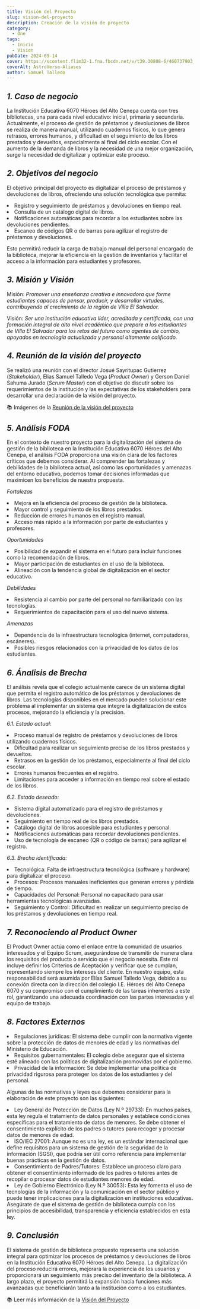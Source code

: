 ```yaml
---
title: Visión del Proyecto
slug: vision-del-proyecto
description: Creación de la visión de proyecto
category:
  - One
tags:
  - Inicio
  - Vision
pubDate: 2024-09-14
cover: https://scontent.flim32-1.fna.fbcdn.net/v/t39.30808-6/460737903_1155066792908755_3457455212007683308_n.jpg?_nc_cat=110&ccb=1-7&_nc_sid=127cfc&_nc_eui2=AeES_p_GR9pRWCc7WRHFIrsdsvPSSoKuYpOy89JKgq5ik6sPyXO8OCipLi93Jnzh9ZS0gvxYqP2mzvaufVwquHoC&_nc_ohc=7UUiReEALIYQ7kNvgG2hQkL&_nc_ht=scontent.flim32-1.fna&_nc_gid=AyQRF-jK9N8fXMeXQ3hzl-q&oh=00_AYBwD8w9pe5NEZveWtZPgmMxGm1JJU7IkKsOrnDXNNA89A&oe=66F350CD
coverAlt: AstroVerse-Aliases
author: Samuel Talledo
---
```


## *1. Caso de negocio*

La Institución Educativa 6070 Héroes del Alto Cenepa cuenta con tres bibliotecas, una para cada nivel educativo: inicial, primaria y secundaria. Actualmente, el proceso de gestión de préstamos y devoluciones de libros se realiza de manera manual, utilizando cuadernos físicos, lo que genera retrasos, errores humanos, y dificultad en el seguimiento de los libros prestados y devueltos, especialmente al final del ciclo escolar. Con el aumento de la demanda de libros y la necesidad de una mejor organización, surge la necesidad de digitalizar y optimizar este proceso.

## *2. Objetivos del negocio*

El objetivo principal del proyecto es digitalizar el proceso de préstamos y devoluciones de libros, ofreciendo una solución tecnológica que permita:

<li>Registro y seguimiento de préstamos y devoluciones en tiempo real.</li>
<li>Consulta de un catálogo digital de libros.</li>
<li>Notificaciones automáticas para recordar a los estudiantes sobre las devoluciones pendientes.</li>
<li>Escaneo de códigos QR o de barras para agilizar el registro de préstamos y devoluciones.</li> 

Esto permitirá reducir la carga de trabajo manual del personal encargado de la biblioteca, mejorar la eficiencia en la gestión de inventarios y facilitar el acceso a la información para estudiantes y profesores.

## *3. Misión y Visión*

Misión: *Promover una enseñanza creativa e innovadora que forme estudiantes capaces de pensar, producir, y desarrollar virtudes, contribuyendo al crecimiento de la región de Villa El Salvador.*

Visión: *Ser una institución educativa líder, acreditada y certificada, con una formación integral de alto nivel académico que prepare a los estudiantes de Villa El Salvador para los retos del futuro como agentes de cambio, apoyados en tecnología actualizada y personal altamente calificado.*

## *4. Reunión de la visión del proyecto*

Se realizó una reunión con el director Josué Sayritupac Gutierrez (*Stakeholder*), Elias Samuel Talledo Vega (*Product Owner*) y Gerson Daniel Sahuma Jurado (*Scrum Master*) con el objetivo de discutir sobre los requerimientos de la institución y las expectativas de los stakeholders para desarrollar una declaración de la visión del proyecto.

📚 Imágenes de la [Reunión de la visión del proyecto](https://drive.google.com/file/d/1hFUZSAsY7aDfzCL12v_p27Z3mGbZH4Uc/view?usp=sharing)

## *5. Análisis FODA*

En el contexto de nuestro proyecto para la digitalización del sistema de gestión de la biblioteca en la Institución Educativa 6070 Héroes del Alto Cenepa, el análisis FODA proporciona una visión clara de los factores críticos que debemos considerar. Al comprender las fortalezas y debilidades de la biblioteca actual, así como las oportunidades y amenazas del entorno educativo, podemos tomar decisiones informadas que maximicen los beneficios de nuestra propuesta.

*Fortalezas*
<li>Mejora en la eficiencia del proceso de gestión de la biblioteca.</li>
<li>Mayor control y seguimiento de los libros prestados.</li>
<li>Reducción de errores humanos en el registro manual.</li>
<li>Acceso más rápido a la información por parte de estudiantes y profesores.</li>

*Oportunidades*
<li>Posibilidad de expandir el sistema en el futuro para incluir funciones como la recomendación de libros.</li>
<li>Mayor participación de estudiantes en el uso de la biblioteca.</li>
<li>Alineación con la tendencia global de digitalización en el sector educativo.</li>

*Debilidades*
<li>Resistencia al cambio por parte del personal no familiarizado con las tecnologías.</li>
<li>Requerimientos de capacitación para el uso del nuevo sistema.</li>

*Amenazas*
<li>Dependencia de la infraestructura tecnológica (internet, computadoras, escáneres).</li>
<li>Posibles riesgos relacionados con la privacidad de los datos de los estudiantes.</li>

## *6. Ánalisis de Brecha*

El análisis revela que el colegio actualmente carece de un sistema digital que permita el registro automático de los préstamos y devoluciones de libros. Las tecnologías disponibles en el mercado pueden solucionar este problema al implementar un sistema que integre la digitalización de estos procesos, mejorando la eficiencia y la precisión.

*6.1. Estado actual:*
<li>Proceso manual de registro de préstamos y devoluciones de libros utilizando cuadernos físicos.</li>
<li>Dificultad para realizar un seguimiento preciso de los libros prestados y devueltos.</li>
<li>Retrasos en la gestión de los préstamos, especialmente al final del ciclo escolar.</li>
<li>Errores humanos frecuentes en el registro.</li>
<li>Limitaciones para acceder a información en tiempo real sobre el estado de los libros.</li>

*6.2. Estado deseado:*
<li>Sistema digital automatizado para el registro de préstamos y devoluciones.</li>
<li>Seguimiento en tiempo real de los libros prestados.</li>
<li>Catálogo digital de libros accesible para estudiantes y personal.</li>
<li>Notificaciones automáticas para recordar devoluciones pendientes.</li>
<li>Uso de tecnología de escaneo (QR o código de barras) para agilizar el registro.</li>

*6.3. Brecha identificada:*
<li>Tecnológica: Falta de infraestructura tecnológica (software y hardware) para digitalizar el proceso.</li>
<li>Procesos: Procesos manuales ineficientes que generan errores y pérdida de tiempo.</li>
<li>Capacidades del Personal: Personal no capacitado para usar herramientas tecnológicas avanzadas.</li>
<li>Seguimiento y Control: Dificultad en realizar un seguimiento preciso de los préstamos y devoluciones en tiempo real.</li>

## *7. Reconociendo al Product Owner*

El Product Owner actúa como el enlace entre la comunidad de usuarios interesados y el Equipo Scrum, asegurándose de transmitir de manera clara los requisitos del producto o servicio que el negocio necesita. Este rol incluye definir los Criterios de Aceptación y verificar que se cumplan, representando siempre los intereses del cliente.
En nuestro equipo, esta responsabilidad será asumida por Elías Samuel Talledo Vega, debido a su conexión directa con la dirección del colegio I.E. Héroes del Alto Cenepa 6070 y su compromiso con el cumplimiento de las tareas inherentes a este rol, garantizando una adecuada coordinación con las partes interesadas y el equipo de trabajo.


## *8. Factores Externos*

<li>Regulaciones jurídicas: El sistema debe cumplir con la normativa vigente sobre la protección de datos de menores de edad y las normativas del Ministerio de Educación.</li>
<li>Requisitos gubernamentales: El colegio debe asegurar que el sistema esté alineado con las políticas de digitalización promovidas por el gobierno.</li>
<li>Privacidad de la información: Se debe implementar una política de privacidad rigurosa para proteger los datos de los estudiantes y del personal.</li>

Algunas de las normativas y leyes que debemos considerar para la elaboración de este proyecto son las siguientes:

<li>Ley General de Protección de Datos (Ley N.º 29733): En muchos países, esta ley regula el tratamiento de datos personales y establece condiciones específicas para el tratamiento de datos de menores. Se debe obtener el consentimiento explícito de los padres o tutores para recoger y procesar datos de menores de edad.</li>
<li>ISO/IEC 27001: Aunque no es una ley, es un estándar internacional que define requisitos para un sistema de gestión de la seguridad de la información (SGSI), que podría ser útil como referencia para implementar buenas prácticas en la gestión de datos.</li>
<li>Consentimiento de Padres/Tutores: Establece un proceso claro para obtener el consentimiento informado de los padres o tutores antes de recopilar o procesar datos de estudiantes menores de edad.</li>
<li>Ley de Gobierno Electrónico (Ley N.º 30053): Esta ley fomenta el uso de tecnologías de la información y la comunicación en el sector público y puede tener implicaciones para la digitalización en instituciones educativas. Asegúrate de que el sistema de gestión de biblioteca cumpla con los principios de accesibilidad, transparencia y eficiencia establecidos en esta ley.</li>

## *9. Conclusión*

El sistema de gestión de biblioteca propuesto representa una solución integral para optimizar los procesos de préstamos y devoluciones de libros en la Institución Educativa 6070 Héroes del Alto Cenepa. La digitalización del proceso reducirá errores, mejorará la experiencia de los usuarios y proporcionará un seguimiento más preciso del inventario de la biblioteca. A largo plazo, el proyecto permitirá la expansión hacia funciones más avanzadas que beneficiarán tanto a la institución como a los estudiantes.

📚 Leer más información de la [Visión del Proyecto](https://docs.google.com/document/d/1r03JMZOiRFExHQaNhUXn5Pc1cFBqLtx17XvMUH8PXbI/edit?usp=sharing)
